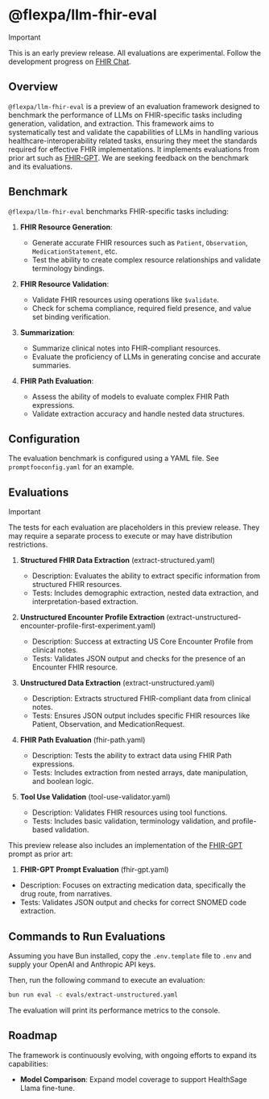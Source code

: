 # @flexpa/llm-fhir-eval

> [!IMPORTANT]
> This is an early preview release. All evaluations are experimental.
> Follow the development progress on [FHIR Chat](https://chat.fhir.org/#narrow/channel/323443-Artificial-Intelligence.2FMachine-Learning-.28AI.2FML.29/topic/LLM.20FHIR.20Eval.20Preview/near/483998202).

## Overview

`@flexpa/llm-fhir-eval` is a preview of an evaluation framework designed to benchmark the performance of LLMs on FHIR-specific tasks including generation, validation, and extraction. This framework aims to systematically test and validate the capabilities of LLMs in handling various healthcare-interoperability related tasks, ensuring they meet the standards required for effective FHIR implementations. It implements evaluations from prior art such as [FHIR-GPT](https://ai.nejm.org/doi/10.1056/AIcs2300301). We are seeking feedback on the benchmark and its evaluations.

## Benchmark

`@flexpa/llm-fhir-eval` benchmarks FHIR-specific tasks including:

1. **FHIR Resource Generation**:

   - Generate accurate FHIR resources such as `Patient`, `Observation`, `MedicationStatement`, etc.
   - Test the ability to create complex resource relationships and validate terminology bindings.

1. **FHIR Resource Validation**:

   - Validate FHIR resources using operations like `$validate`.
   - Check for schema compliance, required field presence, and value set binding verification.

1. **Summarization**:

   - Summarize clinical notes into FHIR-compliant resources.
   - Evaluate the proficiency of LLMs in generating concise and accurate summaries.

1. **FHIR Path Evaluation**:
   - Assess the ability of models to evaluate complex FHIR Path expressions.
   - Validate extraction accuracy and handle nested data structures.

## Configuration

The evaluation benchmark is configured using a YAML file. See `promptfooconfig.yaml` for an example.

## Evaluations

> [!IMPORTANT]
> The tests for each evaluation are placeholders in this preview release. They may require a separate process to execute or may have distribution restrictions.

1. **Structured FHIR Data Extraction** (extract-structured.yaml)

   - Description: Evaluates the ability to extract specific information from structured FHIR resources.
   - Tests: Includes demographic extraction, nested data extraction, and interpretation-based extraction.

1. **Unstructured Encounter Profile Extraction** (extract-unstructured-encounter-profile-first-experiment.yaml)

   - Description: Success at extracting US Core Encounter Profile from clinical notes.
   - Tests: Validates JSON output and checks for the presence of an Encounter FHIR resource.

1. **Unstructured Data Extraction** (extract-unstructured.yaml)

   - Description: Extracts structured FHIR-compliant data from clinical notes.
   - Tests: Ensures JSON output includes specific FHIR resources like Patient, Observation, and MedicationRequest.

1. **FHIR Path Evaluation** (fhir-path.yaml)

   - Description: Tests the ability to extract data using FHIR Path expressions.
   - Tests: Includes extraction from nested arrays, date manipulation, and boolean logic.

1. **Tool Use Validation** (tool-use-validator.yaml)
   - Description: Validates FHIR resources using tool functions.
   - Tests: Includes basic validation, terminology validation, and profile-based validation.

This preview release also includes an implementation of the [FHIR-GPT](https://github.com/flexpa/fhir-gpt) prompt as prior art:

1. **FHIR-GPT Prompt Evaluation** (fhir-gpt.yaml)

- Description: Focuses on extracting medication data, specifically the drug route, from narratives.
- Tests: Validates JSON output and checks for correct SNOMED code extraction.

## Commands to Run Evaluations

Assuming you have Bun installed, copy the `.env.template` file to `.env` and supply your OpenAI and Anthropic API keys.

Then, run the following command to execute an evaluation:

```bash
bun run eval -c evals/extract-unstructured.yaml
```

The evaluation will print its performance metrics to the console.

## Roadmap

The framework is continuously evolving, with ongoing efforts to expand its capabilities:

- **Model Comparison**: Expand model coverage to support HealthSage Llama fine-tune.
